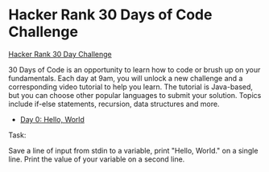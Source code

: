 # Hacker Rank 30 Days of Code Challenge

[Hacker Rank 30 Day Challenge](https://www.hackerrank.com/domains/tutorials/30-days-of-code)

30 Days of Code is an opportunity to learn how to code or brush up on your 
fundamentals. Each day at 9am, you will unlock a new challenge and a corresponding 
video tutorial to help you learn. The tutorial is Java-based, but you can choose 
other popular languages to submit your solution. Topics include if-else statements, recursion, data structures and more.

* [Day 0: Hello, World](https://www.hackerrank.com/domains/tutorials/30-days-of-code)

Task:

Save a line of input from stdin to a variable, print "Hello, World." on a single line. 
Print the value of your variable on a second line.
